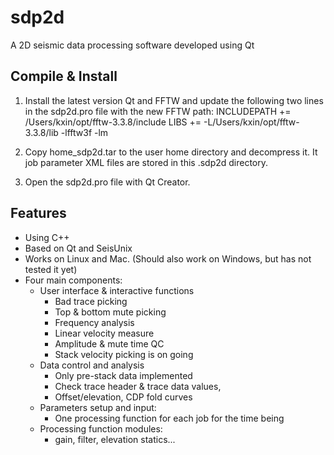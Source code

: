 # sdp2d
A 2D seismic data processing software developed using Qt

## Compile & Install
1. Install the latest version Qt and FFTW and update the following two lines in the sdp2d.pro file with the new FFTW path:
INCLUDEPATH += /Users/kxin/opt/fftw-3.3.8/include
LIBS += -L/Users/kxin/opt/fftw-3.3.8/lib -lfftw3f -lm

2. Copy home_sdp2d.tar to the user home directory and decompress it. It job parameter XML files are stored in this .sdp2d directory.

3. Open the sdp2d.pro file with Qt Creator.

## Features
+ Using C++
+ Based on Qt and SeisUnix
+ Works on Linux and Mac. (Should also work on Windows, but has not tested it yet)
+ Four main components:
    - User interface & interactive functions
       - Bad trace picking
       - Top & bottom mute picking
       - Frequency analysis
       - Linear velocity measure
       - Amplitude & mute time QC
       - Stack velocity picking is on going
   - Data control and analysis
       - Only pre-stack data implemented
       - Check trace header & trace data values,
       - Offset/elevation, CDP fold curves
   - Parameters setup and input: 
       - One processing function for each job for the time being
   - Processing function modules: 
       - gain, filter, elevation statics...

